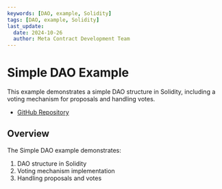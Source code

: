```yaml
---
keywords: [DAO, example, Solidity]
tags: [DAO, example, Solidity]
last_update:
  date: 2024-10-26
  author: Meta Contract Development Team
---
```


# Simple DAO Example

This example demonstrates a simple DAO structure in Solidity, including a voting mechanism for proposals and handling votes.

- [GitHub Repository](https://github.com/ecdysisxyz/simple-dao)

## Overview

The Simple DAO example demonstrates:

1. DAO structure in Solidity
2. Voting mechanism implementation
3. Handling proposals and votes
